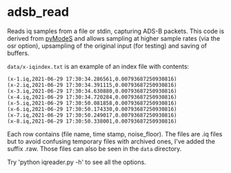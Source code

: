 # adsb_read

Reads iq samples from a file or stdin, capturing ADS-B packets. This code is derived
from [pyModeS](https://pypi.org/project/pyModeS/) and allows sampling
at higher sample rates (via the osr option), upsampling of the original
input (for testing) and saving of buffers.

```data/x-iqindex.txt``` is an example of an index file with contents:
```
(x-1.iq,2021-06-29 17:30:34.286561,0.00793687250930816)
(x-2.iq,2021-06-29 17:30:34.391115,0.00793687250930816)
(x-3.iq,2021-06-29 17:30:34.630880,0.00793687250930816)
(x-4.iq,2021-06-29 17:30:34.720284,0.00793687250930816)
(x-5.iq,2021-06-29 17:30:50.081858,0.00793687250930816)
(x-6.iq,2021-06-29 17:30:50.174330,0.00793687250930816)
(x-7.iq,2021-06-29 17:30:50.249017,0.00793687250930816)
(x-8.iq,2021-06-29 17:30:50.338001,0.00793687250930816)
```
Each row contains (file name, time stamp, noise_floor). The files are 
.iq files but to avoid confusing temporary files with archived ones,
I've added the suffix .raw. Those files can also be seen in the
```data``` directory.


Try 'python iqreader.py -h' to see all the options.
